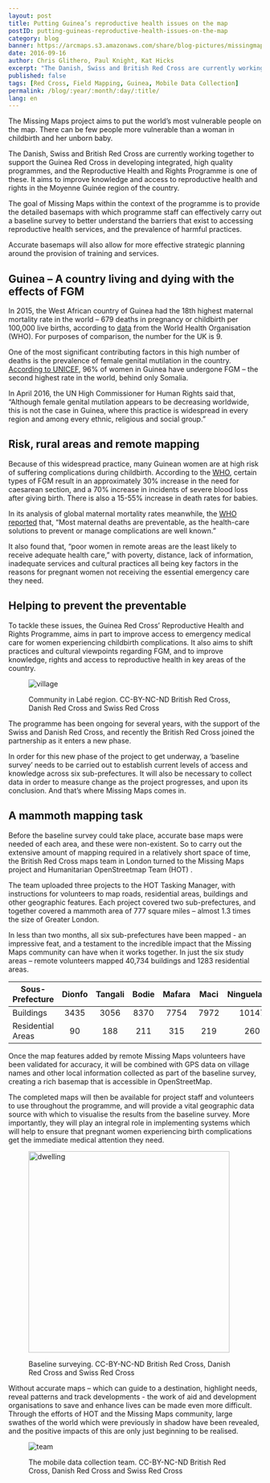 ```yaml
---
layout: post
title: Putting Guinea’s reproductive health issues on the map
postID: putting-guineas-reproductive-health-issues-on-the-map
category: blog
banner: https://arcmaps.s3.amazonaws.com/share/blog-pictures/missingmaps-blog_20160916_banner.jpg
date: 2016-09-16
author: Chris Glithero, Paul Knight, Kat Hicks
excerpt: "The Danish, Swiss and British Red Cross are currently working together to support the Guinea Red Cross in developing integrated, high quality programmes, and the Reproductive Health and Rights Programme is one of these. It aims to improve knowledge and access to reproductive health and rights in the Moyenne Guinée region of the country."
published: false
tags: [Red Cross, Field Mapping, Guinea, Mobile Data Collection]
permalink: /blog/:year/:month/:day/:title/
lang: en
---
```


The Missing Maps project aims to put the world’s most vulnerable people on the map. There can be few people more vulnerable than a woman in childbirth and her unborn baby.

The Danish, Swiss and British Red Cross are currently working together to support the Guinea Red Cross in developing integrated, high quality programmes, and the Reproductive Health and Rights Programme is one of these. It aims to improve knowledge and access to reproductive health and rights in the Moyenne Guinée region of the country.

The goal of Missing Maps within the context of the programme is to provide the detailed basemaps with which programme staff can effectively carry out a baseline survey to better understand the barriers that exist to accessing reproductive health services, and the prevalence of harmful practices.

Accurate basemaps will also allow for more effective strategic planning around the provision of training and services.

## Guinea – A country living and dying with the effects of FGM

In 2015, the West African country of Guinea had the 18th highest maternal mortality rate in the world – 679 deaths in pregnancy or childbirth per 100,000 live births, according to [data](http://data.worldbank.org/indicator/SH.STA.MMRT/countries/GN?display=default) from the World Health Organisation (WHO). For purposes of comparison, the number for the UK is 9.

One of the most significant contributing factors in this high number of deaths is the prevalence of female genital mutilation in the country. [According to UNICEF](http://www.unicef.org/media/files/UNICEF_FGM_report_July_2013_Hi_res.pdf), 96% of women in Guinea have undergone FGM – the second highest rate in the world, behind only Somalia.

In April 2016, the UN High Commissioner for Human Rights said that, “Although female genital mutilation appears to be decreasing worldwide, this is not the case in Guinea, where this practice is widespread in every region and among every ethnic, religious and social group.”

## Risk, rural areas and remote mapping

Because of this widespread practice, many Guinean women are at high risk of suffering complications during childbirth. According to the [WHO](http://www.who.int/mediacentre/news/releases/2006/pr30/en/), certain types of FGM result in an approximately 30% increase in the need for caesarean section, and a 70% increase in incidents of severe blood loss after giving birth. There is also a 15-55% increase in death rates for babies.

In its analysis of global maternal mortality rates meanwhile, the [WHO reported](http://www.who.int/mediacentre/factsheets/fs348/en/) that, “Most maternal deaths are preventable, as the health-care solutions to prevent or manage complications are well known.”

It also found that, “poor women in remote areas are the least likely to receive adequate health care,” with poverty, distance, lack of information, inadequate services and cultural practices all being key factors in the reasons for pregnant women not receiving the essential emergency care they need.

## Helping to prevent the preventable

To tackle these issues, the Guinea Red Cross’ Reproductive Health and Rights Programme, aims in part to improve access to emergency medical care for women experiencing childbirth complications. It also aims to shift practices and cultural viewpoints regarding FGM, and to improve knowledge, rights and access to reproductive health in key areas of the country.

<figure>
<img src="https://arcmaps.s3.amazonaws.com/share/blog-pictures/missingmaps-blog_20160916_village.jpg" alt="village">
<p class="caption">Community in Labé region. CC-BY-NC-ND British Red Cross, Danish Red Cross and Swiss Red Cross</p>
</figure>

The programme has been ongoing for several years, with the support of the Swiss and Danish Red Cross, and recently the British Red Cross joined the partnership as it enters a new phase.

In order for this new phase of the project to get underway, a ‘baseline survey’ needs to be carried out to establish current levels of access and knowledge across six sub-prefectures. It will also be necessary to collect data in order to measure change as the project progresses, and upon its conclusion. And that’s where Missing Maps comes in.

## A mammoth mapping task

Before the baseline survey could take place, accurate base maps were needed of each area, and these were non-existent. So to carry out the extensive amount of mapping required in a relatively short space of time, the British Red Cross maps team in London turned to the Missing Maps project and Humanitarian OpenStreetmap Team (HOT) .

The team uploaded three projects to the HOT Tasking Manager, with instructions for volunteers to map roads, residential areas, buildings and other geographic features. Each project covered two sub-prefectures, and together covered a mammoth area of 777 square miles – almost 1.3 times the size of Greater London.

In less than two months, all six sub-prefectures have been mapped - an impressive feat, and a testament to the incredible impact that the Missing Maps community can have when it works together. In just the six study areas – remote volunteers mapped 40,734 buildings and 1283 residential areas.


| Sous-Prefecture    | Dionfo | Tangali |	Bodie  |	Mafara |	Maci |	Ninguelande | *Total*   |
| -------------------|:------:|:-------:|:------:|:-------:|:-----:|:------------:|:---------:|
| Buildings          | 3435   |3056	    | 8370   |	7754   |7972   |10147         |40734      |
| Residential Areas  | 90     |188	    |211     |	315    |219    |260           |1283       |


Once the map features added by remote Missing Maps volunteers have been validated for accuracy, it will be combined with GPS data on village names and other local information collected as part of the baseline survey, creating a rich basemap that is accessible in OpenStreetMap.

The completed maps will then be available for project staff and volunteers to use throughout the programme, and will provide a vital geographic data source with which to visualise the results from the baseline survey.  More importantly, they will play an integral role in implementing systems which will help to ensure that pregnant women experiencing birth complications get the immediate medical attention they need.

<figure>
<img src="https://arcmaps.s3.amazonaws.com/share/blog-pictures/missingmaps-blog_20160916_dwelling.jpg" alt="dwelling" style="width: 400px;">
<p class="caption">Baseline surveying. CC-BY-NC-ND British Red Cross, Danish Red Cross and Swiss Red Cross</p>
</figure>

Without accurate maps – which can guide to a destination, highlight needs, reveal patterns and track developments - the work of aid and development organisations to save and enhance lives can be made even more difficult. Through the efforts of HOT and the Missing Maps community, large swathes of the world which were previously in shadow have been revealed, and the positive impacts of this are only just beginning to be realised.

<figure>
<img src="https://arcmaps.s3.amazonaws.com/share/blog-pictures/missingmaps-blog_20160916_team.jpg" alt="team">
<p class="caption">The mobile data collection team. CC-BY-NC-ND British Red Cross, Danish Red Cross and Swiss Red Cross</p>
</figure>
